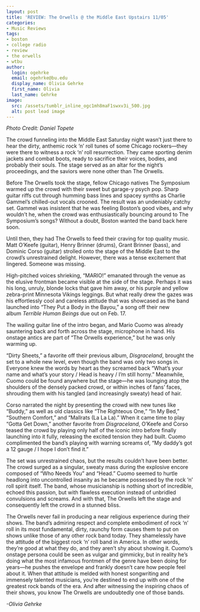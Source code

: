 ```yaml
---
layout: post
title: 'REVIEW: The Orwells @ the Middle East Upstairs 11/05'
categories:
- Music Reviews
tags:
- boston
- college radio
- review
- the orwells
- wtbu
author:
  login: ogehrke
  email: ogehrke@bu.edu
  display_name: Olivia Gehrke
  first_name: Olivia
  last_name: Gehrke
image:
  src: /assets/tumblr_inline_ogc1mh8maF1swxv3i_500.jpg
  alt: post lead image
---
```


_Photo Credit: Daniel Topete_

The crowd funneling into the Middle East Saturday night wasn’t just there to hear the dirty, anthemic rock ‘n’ roll tunes of some Chicago rockers—they were there to witness a rock ‘n’ roll resurrection. They came sporting denim jackets and combat boots, ready to sacrifice their voices, bodies, and probably their souls. The stage served as an altar for the night’s proceedings, and the saviors were none other than The Orwells.

Before The Orwells took the stage, fellow Chicago natives The Symposium warmed up the crowd with their sweet but garage-y psych pop. Sharp guitar riffs cut through humming bass lines and spacey synths as Charlie Gammel’s chilled-out vocals crooned. The result was an undeniably catchy set. Gammel was insistent that he was feeling Boston’s good vibes, and why wouldn’t he, when the crowd was enthusiastically bouncing around to The Symposium’s songs? Without a doubt, Boston wanted the band back here soon.

Until then, they had The Orwells to feed their craving for top quality music. Matt O’Keefe (guitar), Henry Brinner (drums), Grant Brinner (bass), and Dominic Corso (guitar) strolled onto the stage of the Middle East to the crowd’s unrestrained delight. However, there was a tense excitement that lingered. Someone was missing.

High-pitched voices shrieking, “MARIO!” emanated through the venue as the elusive frontman became visible at the side of the stage. Perhaps it was his long, unruly, blonde locks that gave him away, or his purple and yellow zebra-print Minnesota Vikings leggings. But what really drew the gazes was his effortlessly cool and careless attitude that was showcased as the band launched into “They Put a Body in the Bayou,” a song off their new album _Terrible Human Beings_ due out on Feb. 17.

The wailing guitar line of the intro began, and Mario Cuomo was already sauntering back and forth across the stage, microphone in hand. His onstage antics are part of “The Orwells experience,” but he was only warming up.

“Dirty Sheets,” a favorite off their previous album, _Disgraceland_, brought the set to a whole new level, even though the band was only two songs in. Everyone knew the words by heart as they screamed back “What’s your name and what’s your story / Head is heavy / I’m still horny.” Meanwhile, Cuomo could be found anywhere but the stage—he was lounging atop the shoulders of the densely packed crowd, or within inches of fans’ faces, shrouding them with his tangled (and increasingly sweaty) head of hair.

Corso narrated the night by presenting the crowd with new tunes like “Buddy,” as well as old classics like “The Righteous One,” “In My Bed,” “Southern Comfort,” and “Mallrats (La La La).” When it came time to play “Gotta Get Down,” another favorite from _Disgraceland_, O’Keefe and Corso teased the crowd by playing only half of the iconic intro before finally launching into it fully, releasing the excited tension they had built. Cuomo complimented the band’s playing with warning screams of, “My daddy’s got a 12 gauge / I hope I don’t find it.”

The set was unrestrained chaos, but the results couldn’t have been better. The crowd surged as a singular, sweaty mass during the explosive encore composed of “Who Needs You” and “Head.” Cuomo seemed to hurtle headlong into uncontrolled insanity as he became possessed by the rock ‘n’ roll spirit itself. The band, whose musicianship is nothing short of incredible, echoed this passion, but with flawless execution instead of unbridled convulsions and screams. And with that, The Orwells left the stage and consequently left the crowd in a stunned bliss.

The Orwells never fail in producing a near religious experience during their shows. The band’s admiring respect and complete embodiment of rock ‘n’ roll in its most fundamental, dirty, raunchy form causes them to put on shows unlike those of any other rock band today. They shamelessly have the attitude of the biggest rock ‘n’ roll band in America. In other words, they’re good at what they do, and they aren’t shy about showing it. Cuomo’s onstage persona could be seen as vulgar and gimmicky, but in reality he’s doing what the most infamous frontmen of the genre have been doing for years—he pushes the envelope and frankly doesn’t care how people feel about it. When that attitude is melded with honest songwriting and immensely talented musicians, you’re destined to end up with one of the greatest rock bands of the era. And after witnessing the inspiring chaos of their shows, you know The Orwells are undoubtedly one of those bands.

_\-Olivia Gehrke_